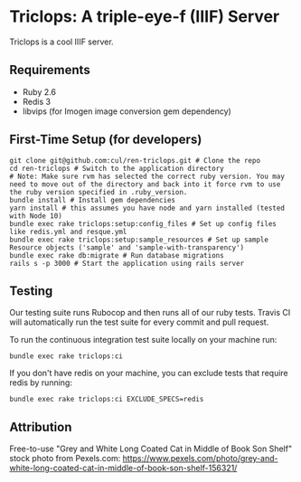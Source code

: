 # Triclops: A triple-eye-f (IIIF) Server

Triclops is a cool IIIF server.

## Requirements

- Ruby 2.6
- Redis 3
- libvips (for Imogen image conversion gem dependency)

## First-Time Setup (for developers)

```
git clone git@github.com:cul/ren-triclops.git # Clone the repo
cd ren-triclops # Switch to the application directory
# Note: Make sure rvm has selected the correct ruby version. You may need to move out of the directory and back into it force rvm to use the ruby version specified in .ruby_version.
bundle install # Install gem dependencies
yarn install # this assumes you have node and yarn installed (tested with Node 10)
bundle exec rake triclops:setup:config_files # Set up config files like redis.yml and resque.yml
bundle exec rake triclops:setup:sample_resources # Set up sample Resource objects ('sample' and 'sample-with-transparency')
bundle exec rake db:migrate # Run database migrations
rails s -p 3000 # Start the application using rails server
```

## Testing
Our testing suite runs Rubocop and then runs all of our ruby tests. Travis CI will automatically run the test suite for every commit and pull request.

To run the continuous integration test suite locally on your machine run:
```
bundle exec rake triclops:ci
```

If you don't have redis on your machine, you can exclude tests that require redis by running:
```
bundle exec rake triclops:ci EXCLUDE_SPECS=redis
```

## Attribution

Free-to-use "Grey and White Long Coated Cat in Middle of Book Son Shelf" stock photo from Pexels.com: https://www.pexels.com/photo/grey-and-white-long-coated-cat-in-middle-of-book-son-shelf-156321/
